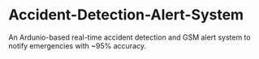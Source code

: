 # Accident-Detection-Alert-System
An Ardunio-based real-time accident detection and GSM alert system to notify emergencies with ~95% accuracy.
